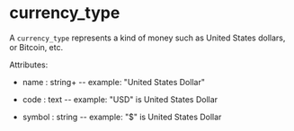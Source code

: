 # currency_type

A `currency_type` represents a kind of money such as United States dollars, or Bitcoin, etc.

Attributes:

* name : string+ -- example: "United States Dollar"

* code : text -- example: "USD" is United States Dollar

* symbol : string -- example: "$" is United States Dollar
